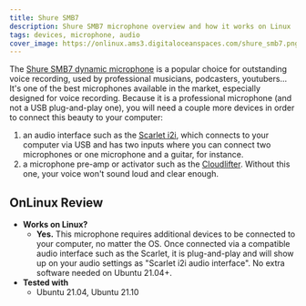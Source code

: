 ```yaml
---
title: Shure SMB7
description: Shure SMB7 microphone overview and how it works on Linux
tags: devices, microphone, audio
cover_image: https://onlinux.ams3.digitaloceanspaces.com/shure_smb7.png
---
```


The [Shure SMB7 dynamic microphone](https://amzn.to/3wGY6LD) is a popular choice for outstanding voice recording, used by professional musicians, podcasters, youtubers... It's one of the best microphones available in the market, especially designed for voice recording. Because it is a professional microphone (and not a USB plug-and-play one), you will need a couple more devices in order to connect this beauty to your computer:
 
1. an audio interface such as the [Scarlet i2i](/devices/focusrite-scarlet-2i2), which connects to your computer via USB and has two inputs where you can connect two microphones or one microphone and a guitar, for instance.
2. a microphone pre-amp or activator such as the [Cloudlifter](/devices/cloudlifter-cl-1). Without this one, your voice won't sound loud and clear enough.

## OnLinux Review

- **Works on Linux?**
  - **Yes.** This microphone requires additional devices to be connected to your computer, no matter the OS. Once connected via a compatible audio interface such as the Scarlet, it is plug-and-play and will show up on your audio settings as "Scarlet i2i audio interface". No extra software needed on Ubuntu 21.04+.
- **Tested with**
  - Ubuntu 21.04, Ubuntu 21.10
